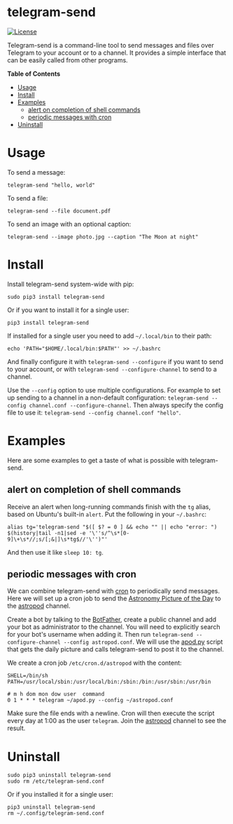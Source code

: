 <h1>telegram-send</h1>

[![License](https://img.shields.io/badge/License-GPLv3+-blue.svg)](https://github.com/rahiel/telegram-send/blob/master/LICENSE.txt)

Telegram-send is a command-line tool to send messages and files over Telegram to
your account or to a channel. It provides a simple interface that can be easily
called from other programs.

<!-- markdown-toc start - Don't edit this section. Run M-x markdown-toc-generate-toc again -->
**Table of Contents**

- [Usage](#usage)
- [Install](#install)
- [Examples](#examples)
    - [alert on completion of shell commands](#alert-on-completion-of-shell-commands)
    - [periodic messages with cron](#periodic-messages-with-cron)
- [Uninstall](#uninstall)

<!-- markdown-toc end -->

# Usage

To send a message:
``` shell
telegram-send "hello, world"
```

To send a file:
``` shell
telegram-send --file document.pdf
```

To send an image with an optional caption:
``` shell
telegram-send --image photo.jpg --caption "The Moon at night"
```

# Install

Install telegram-send system-wide with pip:
``` shell
sudo pip3 install telegram-send
```

Or if you want to install it for a single user:
``` shell
pip3 install telegram-send
```

If installed for a single user you need to add `~/.local/bin` to their path:
``` shell
echo 'PATH="$HOME/.local/bin:$PATH"' >> ~/.bashrc
```

And finally configure it with `telegram-send --configure` if you want to send to
your account, or with `telegram-send --configure-channel` to send to a channel.

Use the `--config` option to use multiple configurations. For example to set up
sending to a channel in a non-default configuration: `telegram-send --config
channel.conf --configure-channel`. Then always specify the config file to use
it: `telegram-send --config channel.conf "hello"`.

# Examples

Here are some examples to get a taste of what is possible with telegram-send.

## alert on completion of shell commands

Receive an alert when long-running commands finish with the `tg` alias, based on
Ubuntu's built-in `alert`. Put the following in your `~/.bashrc`:

``` shell
alias tg='telegram-send "$([ $? = 0 ] && echo "" || echo "error: ") $(history|tail -n1|sed -e '\''s/^\s*[0-9]\+\s*//;s/[;&|]\s*tg$//'\'')"'
```

And then use it like `sleep 10: tg`.

## periodic messages with cron

We can combine telegram-send with [cron][] to periodically send messages. Here
we will set up a cron job to send the [Astronomy Picture of the Day][apod] to
the [astropod][] channel.

Create a bot by talking to the [BotFather][], create a public channel and add
your bot as administrator to the channel. You will need to explicitly search for
your bot's username when adding it. Then run `telegram-send --configure-channel
--config astropod.conf`. We will use the [apod.py][] script that gets the daily
picture and calls telegram-send to post it to the channel.

We create a cron job `/etc/cron.d/astropod` with the content:

``` shell
SHELL=/bin/sh
PATH=/usr/local/sbin:/usr/local/bin:/sbin:/bin:/usr/sbin:/usr/bin

# m h dom mon dow user  command
0 1 * * * telegram ~/apod.py --config ~/astropod.conf
```

Make sure the file ends with a newline. Cron will then execute the script every
day at 1:00 as the user `telegram`. Join the [astropod][] channel to see the
result.

[cron]: https://en.wikipedia.org/wiki/Cron
[apod]: http://apod.nasa.gov/apod/astropix.html
[astropod]: https://telegram.me/astropod
[botfather]: https://telegram.me/botfather
[apod.py]: https://github.com/rahiel/telegram-send/blob/master/examples/apod.py

# Uninstall

``` shell
sudo pip3 uninstall telegram-send
sudo rm /etc/telegram-send.conf
```

Or if you installed it for a single user:
``` shell
pip3 uninstall telegram-send
rm ~/.config/telegram-send.conf
```
